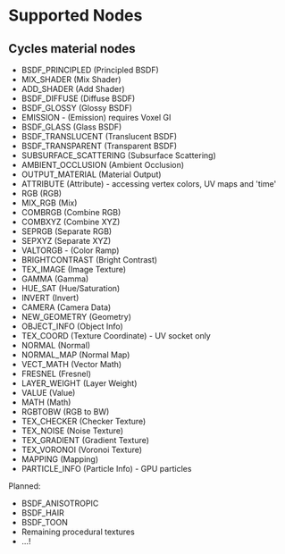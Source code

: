 # Supported Nodes

## Cycles material nodes

- BSDF_PRINCIPLED (Principled BSDF)
- MIX_SHADER (Mix Shader)
- ADD_SHADER (Add Shader)
- BSDF_DIFFUSE (Diffuse BSDF)
- BSDF_GLOSSY (Glossy BSDF)
- EMISSION - (Emission) requires Voxel GI
- BSDF_GLASS (Glass BSDF)
- BSDF_TRANSLUCENT (Translucent BSDF)
- BSDF_TRANSPARENT (Transparent BSDF)
- SUBSURFACE_SCATTERING (Subsurface Scattering)
- AMBIENT_OCCLUSION (Ambient Occlusion)
- OUTPUT_MATERIAL (Material Output)
- ATTRIBUTE (Attribute) - accessing vertex colors, UV maps and 'time'
- RGB (RGB)
- MIX_RGB (Mix)
- COMBRGB (Combine RGB)
- COMBXYZ (Combine XYZ)
- SEPRGB (Separate RGB)
- SEPXYZ (Separate XYZ)
- VALTORGB - (Color Ramp)
- BRIGHTCONTRAST (Bright Contrast)
- TEX_IMAGE (Image Texture)
- GAMMA (Gamma)
- HUE_SAT (Hue/Saturation)
- INVERT (Invert)
- CAMERA (Camera Data)
- NEW_GEOMETRY (Geometry)
- OBJECT_INFO (Object Info)
- TEX_COORD (Texture Coordinate) - UV socket only
- NORMAL (Normal)
- NORMAL_MAP (Normal Map)
- VECT_MATH (Vector Math)
- FRESNEL (Fresnel)
- LAYER_WEIGHT (Layer Weight)
- VALUE (Value)
- MATH (Math)
- RGBTOBW (RGB to BW)
- TEX_CHECKER (Checker Texture)
- TEX_NOISE (Noise Texture)
- TEX_GRADIENT (Gradient Texture)
- TEX_VORONOI (Voronoi Texture)
- MAPPING (Mapping)
- PARTICLE_INFO (Particle Info) - GPU particles

Planned:
- BSDF_ANISOTROPIC
- BSDF_HAIR
- BSDF_TOON
- Remaining procedural textures
- ...!
